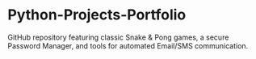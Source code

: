 # Python-Projects-Portfolio
GitHub repository featuring classic Snake &amp; Pong games, a secure Password Manager, and tools for automated Email/SMS communication.
